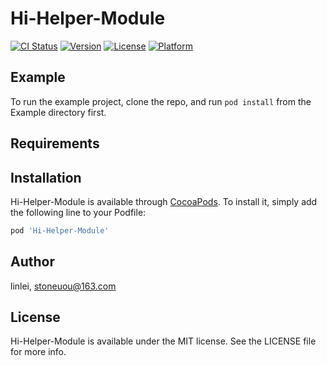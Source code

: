 # Hi-Helper-Module

[![CI Status](https://img.shields.io/travis/linlei/Hi-Helper-Module.svg?style=flat)](https://travis-ci.org/linlei/Hi-Helper-Module)
[![Version](https://img.shields.io/cocoapods/v/Hi-Helper-Module.svg?style=flat)](https://cocoapods.org/pods/Hi-Helper-Module)
[![License](https://img.shields.io/cocoapods/l/Hi-Helper-Module.svg?style=flat)](https://cocoapods.org/pods/Hi-Helper-Module)
[![Platform](https://img.shields.io/cocoapods/p/Hi-Helper-Module.svg?style=flat)](https://cocoapods.org/pods/Hi-Helper-Module)

## Example

To run the example project, clone the repo, and run `pod install` from the Example directory first.

## Requirements

## Installation

Hi-Helper-Module is available through [CocoaPods](https://cocoapods.org). To install
it, simply add the following line to your Podfile:

```ruby
pod 'Hi-Helper-Module'
```

## Author

linlei, stoneuou@163.com

## License

Hi-Helper-Module is available under the MIT license. See the LICENSE file for more info.
